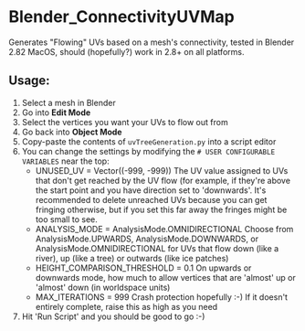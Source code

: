 # Blender_ConnectivityUVMap
Generates "Flowing" UVs based on a mesh's connectivity, tested in Blender 2.82 MacOS, should (hopefully?) work in 2.8+ on all platforms.

## Usage: ##

1. Select a mesh in Blender
1. Go into **Edit Mode**
1. Select the vertices you want your UVs to flow out from
1. Go back into **Object Mode**
1. Copy-paste the contents of `uvTreeGeneration.py` into a script editor
1. You can change the settings by modifying the `# USER CONFIGURABLE VARIABLES` near the top:
   * UNUSED_UV = Vector((-999, -999))
    The UV value assigned to UVs that don't get reached by the UV flow (for example, if they're above the start point and you have direction set to 'downwards'. It's recommended to delete unreached UVs because you can get fringing otherwise, but if you set this far away the fringes might be too small to see.
   * ANALYSIS_MODE = AnalysisMode.OMNIDIRECTIONAL
   Choose from AnalysisMode.UPWARDS, AnalysisMode.DOWNWARDS, or AnalysisMode.OMNIDIRECTIONAL for UVs that flow down (like a river), up (like a tree) or outwards (like ice patches)
   * HEIGHT_COMPARISON_THRESHOLD = 0.1
   On upwards or downwards mode, how much to allow vertices that are 'almost' up or 'almost' down (in worldspace units)
   * MAX_ITERATIONS = 999
   Crash protection hopefully :-) If it doesn't entirely complete, raise this as high as you need
1. Hit 'Run Script' and you should be good to go :-)
